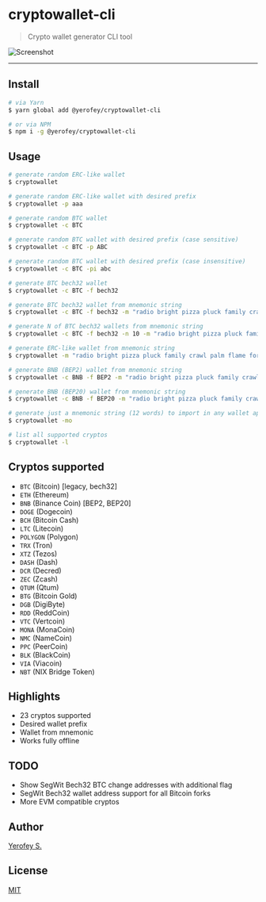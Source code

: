 # cryptowallet-cli

> Crypto wallet generator CLI tool

![Screenshot](https://i.imgur.com/o1evaWp.png)

---

## Install
```bash
# via Yarn
$ yarn global add @yerofey/cryptowallet-cli

# or via NPM
$ npm i -g @yerofey/cryptowallet-cli
```

## Usage
```bash
# generate random ERC-like wallet
$ cryptowallet

# generate random ERC-like wallet with desired prefix
$ cryptowallet -p aaa

# generate random BTC wallet
$ cryptowallet -c BTC

# generate random BTC wallet with desired prefix (case sensitive)
$ cryptowallet -c BTC -p ABC

# generate random BTC wallet with desired prefix (case insensitive)
$ cryptowallet -c BTC -pi abc

# generate BTC bech32 wallet
$ cryptowallet -c BTC -f bech32

# generate BTC bech32 wallet from mnemonic string
$ cryptowallet -c BTC -f bech32 -m "radio bright pizza pluck family crawl palm flame forget focus stock stadium"

# generate N of BTC bech32 wallets from mnemonic string
$ cryptowallet -c BTC -f bech32 -n 10 -m "radio bright pizza pluck family crawl palm flame forget focus stock stadium"

# generate ERC-like wallet from mnemonic string
$ cryptowallet -m "radio bright pizza pluck family crawl palm flame forget focus stock stadium"

# generate BNB (BEP2) wallet from mnemonic string
$ cryptowallet -c BNB -f BEP2 -m "radio bright pizza pluck family crawl palm flame forget focus stock stadium"

# generate BNB (BEP20) wallet from mnemonic string
$ cryptowallet -c BNB -f BEP20 -m "radio bright pizza pluck family crawl palm flame forget focus stock stadium"

# generate just a mnemonic string (12 words) to import in any wallet app
$ cryptowallet -mo

# list all supported cryptos
$ cryptowallet -l
```

## Cryptos supported
- `BTC` (Bitcoin) [legacy, bech32]
- `ETH` (Ethereum)
- `BNB` (Binance Coin) [BEP2, BEP20]
- `DOGE` (Dogecoin)
- `BCH` (Bitcoin Cash)
- `LTC` (Litecoin)
- `POLYGON` (Polygon)
- `TRX` (Tron) 
- `XTZ` (Tezos) 
- `DASH` (Dash) 
- `DCR` (Decred) 
- `ZEC` (Zcash) 
- `QTUM` (Qtum) 
- `BTG` (Bitcoin Gold) 
- `DGB` (DigiByte) 
- `RDD` (ReddCoin) 
- `VTC` (Vertcoin) 
- `MONA` (MonaCoin) 
- `NMC` (NameCoin) 
- `PPC` (PeerCoin) 
- `BLK` (BlackCoin) 
- `VIA` (Viacoin) 
- `NBT` (NIX Bridge Token) 

## Highlights
- 23 cryptos supported
- Desired wallet prefix
- Wallet from mnemonic
- Works fully offline

## TODO
- Show SegWit Bech32 BTC change addresses with additional flag
- SegWit Bech32 wallet address support for all Bitcoin forks
- More EVM compatible cryptos

## Author
[Yerofey S.](https://github.com/yerofey)

## License
[MIT](https://github.com/yerofey/cryptowallet-cli/blob/master/LICENSE)
